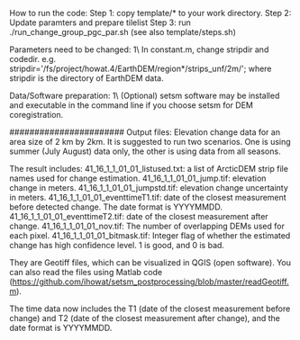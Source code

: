 How to run the code:
Step 1: copy template/* to your work directory.
Step 2: Update paramters and prepare tilelist
Step 3: run ./run_change_group_pgc_par.sh (see also template/steps.sh)

Parameters need to be changed:
1\ In constant.m, change stripdir and codedir.
e.g. stripdir='/fs/project/howat.4/EarthDEM/region*/strips_unf/2m/';
         where stripdir is the directory of EarthDEM data.

Data/Software preparation:
1\ (Optional) setsm software may be installed and executable in the command line if you choose setsm for DEM coregistration. 

#######################
Output files: Elevation change data for an area size of 2 km by 2km.
It is suggested to run two scenarios. One is using summer (July August) data only, the other is using data from all seasons.

The result includes:
41_16_1_1_01_01_listused.txt: a list of ArcticDEM strip file names used for change estimation.
41_16_1_1_01_01_jump.tif: elevation change in meters.
41_16_1_1_01_01_jumpstd.tif: elevation change uncertainty in meters.
41_16_1_1_01_01_eventtimeT1.tif: date of the closest measurement before detected change. The date format is YYYYMMDD.
41_16_1_1_01_01_eventtimeT2.tif: date of the closest measurement after change. 
41_16_1_1_01_01_nov.tif: The number of overlapping DEMs used for each pixel.
41_16_1_1_01_01_bitmask.tif: Integer flag of whether the estimated change has high confidence level. 1 is good, and 0 is bad.

They are Geotiff files, which can be visualized in QGIS (open software). You can also read the files using Matlab code (https://github.com/ihowat/setsm_postprocessing/blob/master/readGeotiff.m).

The time data now includes the T1 (date of the closest measurement before change) and T2 (date of the closest measurement after change), and the date format is YYYYMMDD.


